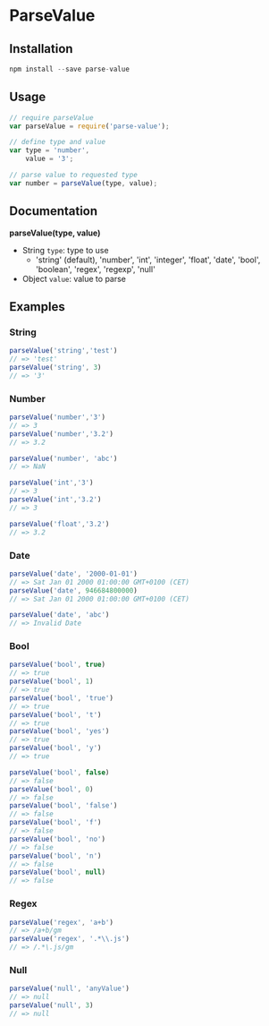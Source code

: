# ParseValue

## Installation

```javascript
npm install --save parse-value
```

## Usage

```javascript
// require parseValue
var parseValue = require('parse-value');

// define type and value
var type = 'number',
    value = '3';

// parse value to requested type
var number = parseValue(type, value);
```


## Documentation

**parseValue(type, value)**

- String `type`: type to use
    - 'string' (default), 'number', 'int', 'integer', 'float', 'date', 'bool', 'boolean', 'regex', 'regexp', 'null'
- Object `value`: value to parse


## Examples

### String

```javascript
parseValue('string','test')
// => 'test'
parseValue('string', 3)
// => '3'
```


### Number

```javascript
parseValue('number','3')
// => 3
parseValue('number','3.2')
// => 3.2

parseValue('number', 'abc')
// => NaN

parseValue('int','3')
// => 3
parseValue('int','3.2')
// => 3

parseValue('float','3.2')
// => 3.2
```


### Date

```javascript
parseValue('date', '2000-01-01')
// => Sat Jan 01 2000 01:00:00 GMT+0100 (CET)
parseValue('date', 946684800000)
// => Sat Jan 01 2000 01:00:00 GMT+0100 (CET)

parseValue('date', 'abc')
// => Invalid Date
```


### Bool

```javascript
parseValue('bool', true)
// => true
parseValue('bool', 1)
// => true
parseValue('bool', 'true')
// => true
parseValue('bool', 't')
// => true
parseValue('bool', 'yes')
// => true
parseValue('bool', 'y')
// => true

parseValue('bool', false)
// => false
parseValue('bool', 0)
// => false
parseValue('bool', 'false')
// => false
parseValue('bool', 'f')
// => false
parseValue('bool', 'no')
// => false
parseValue('bool', 'n')
// => false
parseValue('bool', null)
// => false
```


### Regex

```javascript
parseValue('regex', 'a+b')
// => /a+b/gm
parseValue('regex', '.*\\.js')
// => /.*\.js/gm
```


### Null

```javascript
parseValue('null', 'anyValue')
// => null
parseValue('null', 3)
// => null
```
